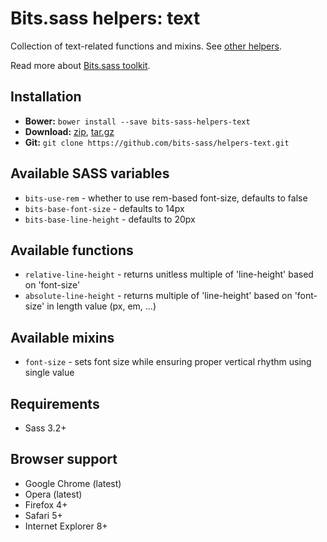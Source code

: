 # Bits.sass helpers: text

Collection of text-related functions and mixins. See [other helpers](https://github.com/bits-sass/helpers).

Read more about [Bits.sass toolkit](https://github.com/bits-sass/bits.sass).

## Installation

* __Bower:__ `bower install --save bits-sass-helpers-text`
* __Download:__ [zip](https://github.com/bits-sass/helpers-text/zipball/master), [tar.gz](https://github.com/bits-sass/helpers-text/tarball/master)
* __Git:__ `git clone https://github.com/bits-sass/helpers-text.git`

## Available SASS variables

* `bits-use-rem` - whether to use rem-based font-size, defaults to false
* `bits-base-font-size` - defaults to 14px
* `bits-base-line-height` - defaults to 20px

## Available functions

* `relative-line-height` - returns unitless multiple of 'line-height' based on 'font-size'
* `absolute-line-height` - returns multiple of 'line-height' based on 'font-size' in length value (px, em, ...)

## Available mixins

* `font-size` - sets font size while ensuring proper vertical rhythm using single value

## Requirements

* Sass 3.2+

## Browser support

* Google Chrome (latest)
* Opera (latest)
* Firefox 4+
* Safari 5+
* Internet Explorer 8+